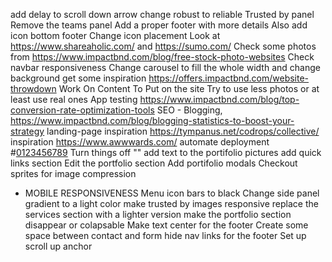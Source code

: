 add delay to scroll down arrow
change robust to reliable
Trusted by panel
Remove the teams panel
Add a proper footer with more details
Also add icon bottom footer
Change icon placement
Look at https://www.shareaholic.com/ and https://sumo.com/
Check some photos from https://www.impactbnd.com/blog/free-stock-photo-websites
Check navbar responsiveness
Change carousel to fill the whole width and change background
get some inspiration https://offers.impactbnd.com/website-throwdown
Work On Content To Put on the site
Try to use less photos or at least use real ones
App testing https://www.impactbnd.com/blog/top-conversion-rate-optimization-tools
SEO - Blogging, https://www.impactbnd.com/blog/blogging-statistics-to-boost-your-strategy
landing-page inspiration https://tympanus.net/codrops/collective/
inspiration https://www.awwwards.com/
automate deployment
#<a href="tel:0123456789">0123456789</a>
Turn things off "<meta name="viewport" content="width=device-width, initial-scale=1, maximum-scale=1"/>"
add text to the portifolio pictures
add quick links section
Edit the portfolio section
Add portifolio modals
Checkout sprites for image compression

- MOBILE RESPONSIVENESS
Menu icon bars to black
Change side panel gradient to a light color
make trusted by images responsive
replace the services section with a lighter version
make the portfolio section disappear or colapsable
Make text center for the footer 
Create some space between contact and form
hide nav links for the footer
Set up scroll up anchor

